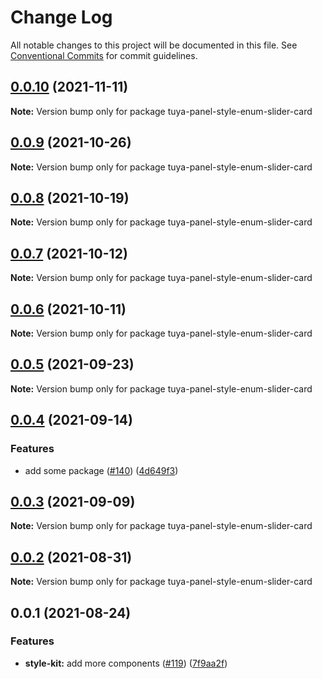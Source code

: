 # Change Log

All notable changes to this project will be documented in this file.
See [Conventional Commits](https://conventionalcommits.org) for commit guidelines.

## [0.0.10](https://github.com/tuya/tuya-panel-kit/compare/tuya-panel-style-enum-slider-card@0.0.9...tuya-panel-style-enum-slider-card@0.0.10) (2021-11-11)

**Note:** Version bump only for package tuya-panel-style-enum-slider-card





## [0.0.9](https://github.com/tuya/tuya-panel-kit/compare/tuya-panel-style-enum-slider-card@0.0.8...tuya-panel-style-enum-slider-card@0.0.9) (2021-10-26)

**Note:** Version bump only for package tuya-panel-style-enum-slider-card





## [0.0.8](https://github.com/tuya/tuya-panel-kit/compare/tuya-panel-style-enum-slider-card@0.0.6...tuya-panel-style-enum-slider-card@0.0.8) (2021-10-19)

**Note:** Version bump only for package tuya-panel-style-enum-slider-card





## [0.0.7](https://github.com/tuya/tuya-panel-kit/compare/tuya-panel-style-enum-slider-card@0.0.6...tuya-panel-style-enum-slider-card@0.0.7) (2021-10-12)

**Note:** Version bump only for package tuya-panel-style-enum-slider-card





## [0.0.6](https://github.com/tuya/tuya-panel-kit/compare/tuya-panel-style-enum-slider-card@0.0.5...tuya-panel-style-enum-slider-card@0.0.6) (2021-10-11)

**Note:** Version bump only for package tuya-panel-style-enum-slider-card





## [0.0.5](https://github.com/tuya/tuya-panel-kit/compare/tuya-panel-style-enum-slider-card@0.0.4...tuya-panel-style-enum-slider-card@0.0.5) (2021-09-23)

**Note:** Version bump only for package tuya-panel-style-enum-slider-card





## [0.0.4](https://github.com/tuya/tuya-panel-kit/compare/tuya-panel-style-enum-slider-card@0.0.3...tuya-panel-style-enum-slider-card@0.0.4) (2021-09-14)


### Features

* add some package ([#140](https://github.com/tuya/tuya-panel-kit/issues/140)) ([4d649f3](https://github.com/tuya/tuya-panel-kit/commit/4d649f3020ac96bc9aa16c0d27f925b13244317c))





## [0.0.3](https://github.com/tuya/tuya-panel-kit/compare/tuya-panel-style-enum-slider-card@0.0.2...tuya-panel-style-enum-slider-card@0.0.3) (2021-09-09)

**Note:** Version bump only for package tuya-panel-style-enum-slider-card





## [0.0.2](https://github.com/tuya/tuya-panel-kit/compare/tuya-panel-style-enum-slider-card@0.0.1...tuya-panel-style-enum-slider-card@0.0.2) (2021-08-31)

**Note:** Version bump only for package tuya-panel-style-enum-slider-card





## 0.0.1 (2021-08-24)


### Features

* **style-kit:** add more components ([#119](https://github.com/tuya/tuya-panel-kit/issues/119)) ([7f9aa2f](https://github.com/tuya/tuya-panel-kit/commit/7f9aa2fecf01c73760eeb88fcc09703ccef3afca))
